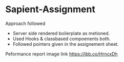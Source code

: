 # Sapient-Assignment
Approach followed
* Server side rendered boilerplate as metioned.
* Used Hooks & classbased compoenents both.
* Followed pointers given in the assignement sheet.

Peformance report image link
https://ibb.co/HrncxDh

